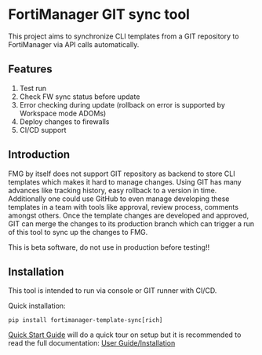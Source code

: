 # FortiManager GIT sync tool

This project aims to synchronize CLI templates from a GIT repository to FortiManager
via API calls automatically.

## Features

1. Test run
2. Check FW sync status before update
3. Error checking during update (rollback on error is supported by Workspace mode ADOMs)
4. Deploy changes to firewalls
5. CI/CD support

## Introduction

FMG by itself does not support GIT repository as backend to store CLI templates which
makes it hard to manage changes. Using GIT has many advances like tracking history, easy rollback to a version
in time. Additionally one could use GitHub to even manage developing these templates in a team with tools like
approval, review process, comments amongst others. Once the template changes are developed and approved, GIT can
merge the changes to its production branch which can trigger a run of this tool to sync up the changes to FMG.

This is beta software, do not use in production before testing!!

## Installation

This tool is intended to run via console or GIT runner with CI/CD.

Quick installation:
``` shell
pip install fortimanager-template-sync[rich]
```

[Quick Start Guide](https://realvitya.github.io/fortimanager-template-sync/user_guide/quickstart/) will do a quick
tour on setup but it is recommended to read the full documentation:
[User Guide/Installation](https://realvitya.github.io/fortimanager-template-sync/user_guide/installation/)
